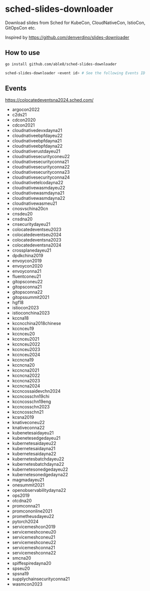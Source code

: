 # sched-slides-downloader

Download slides from Sched for KubeCon, CloudNativeCon, IstioCon, GitOpsCon etc. 

Inspired by https://github.com/denverdino/slides-downloader

## How to use

```bash
go install github.com/able8/sched-slides-downloader

sched-slides-downloader <event id> # See the following Events ID
```

## Events 

https://colocatedeventsna2024.sched.com/

* argocon2022
* c2ds21
* cdcon2020
* cdcon2021
* cloudnativedevxdayna21
* cloudnativeebpfdayeu22
* cloudnativeebpfdayna21
* cloudnativeebpfdayna22
* cloudnativerustdayeu21
* cloudnativesecurityconeu22
* cloudnativesecurityconna21
* cloudnativesecurityconna22
* cloudnativesecurityconna23
* cloudnativesecurityconna24
* cloudnativetelcodayna22
* cloudnativewasmdayeu22
* cloudnativewasmdayna21
* cloudnativewasmdayna22
* cloudnativewasmeu21
* cnosvschina20cn
* cnsdeu20
* cnsdna20
* cnsecuritydayeu21
* colocatedeventseu2023
* colocatedeventseu2024
* colocatedeventsna2023
* colocatedeventsna2024
* crossplanedayeu21
* dpdkchina2019
* envoycon2019
* envoycon2020
* envoyconna21
* fluentconeu21
* gitopsconeu22
* gitopsconna21
* gitopsconna22
* gitopssummit2021
* hgf18
* istiocon2023
* istioconchina2023
* kccna18
* kccncchina2018chinese
* kccnceu19
* kccnceu20
* kccnceu2021
* kccnceu2022
* kccnceu2023
* kccnceu2024
* kccncna19
* kccncna20
* kccncna2021
* kccncna2022
* kccncna2023
* kccncna2024
* kccncossaidevchn2024
* kccncosschn19chi
* kccncosschn19eng
* kccncosschn2023
* kccncosschn21
* kcsna2019
* knativeconeu22
* knativeconna22
* kubenetesaidayeu21
* kubenetesedgedayeu21
* kubernetesaidayeu22
* kubernetesaidayna21
* kubernetesaidayna22
* kubernetesbatchdayeu22
* kubernetesbatchdayna22
* kubernetesonedgedayeu22
* kubernetesonedgedayna22
* magmadayeu21
* onesummit2021
* openobservabilitydayna22
* ops2019
* otcdna20
* promconna21
* promcononline2021
* prometheusdayeu22
* pytorch2024
* servicemeshcon2019
* servicemeshconeu20
* servicemeshconeu21
* servicemeshconeu22
* servicemeshconna21
* servicemeshconna22
* smcna20
* spiffespiredayna20
* spseu20
* spsna19
* supplychainsecurityconna21
* wasmcon2023
